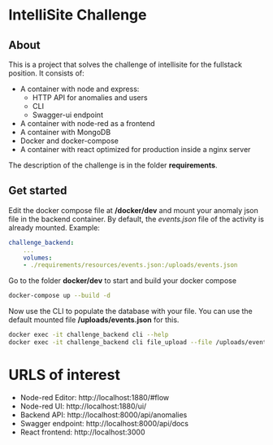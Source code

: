 # IntelliSite Challenge
## About
This is a project that solves the challenge of intellisite for the fullstack position.
It consists of:

* A container with node and express:
  - HTTP API for anomalies and users
  - CLI
  - Swagger-ui endpoint
* A container with node-red as a frontend
* A container with MongoDB
* Docker and docker-compose
* A container with react optimized for production inside a nginx server


The description of the challenge is in the folder **requirements**.

## Get started
Edit the docker compose file at **/docker/dev** and mount your anomaly json file
in the backend container.
By default, the *events.json* file of the activity is already mounted. 
Example:

```yaml
challenge_backend:
    ...
    volumes:
    - ./requirements/resources/events.json:/uploads/events.json
```

Go to the folder **docker/dev** to start and build your docker compose
```bash
docker-compose up --build -d
```
Now use the CLI to populate the database with your file.
You can use the default mounted file **/uploads/events.json** for this.
```bash
docker exec -it challenge_backend cli --help
docker exec -it challenge_backend cli file_upload --file /uploads/events.json
```

# URLS of interest
- Node-red Editor: http://localhost:1880/#flow
- Node-red UI: http://localhost:1880/ui/
- Backend API: http://localhost:8000/api/anomalies
- Swagger endpoint: http://localhost:8000/api/docs
- React frontend: http://localhost:3000
